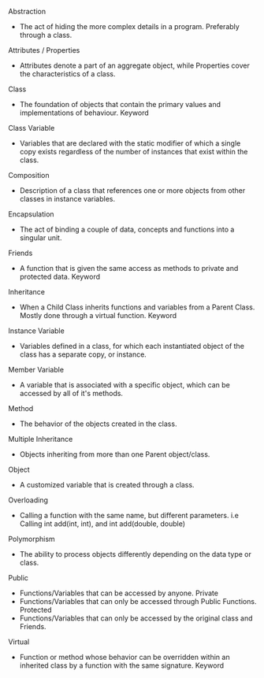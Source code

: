 Abstraction
- The act of hiding the more complex details in a program. Preferably through a class.

Attributes / Properties
- Attributes denote a part of an aggregate object, while Properties cover the characteristics of a class.

Class
- The foundation of objects that contain the primary values and implementations of
behaviour. Keyword <Class>

Class Variable
- Variables that are declared with the static modifier of which a single copy exists regardless of the
number of instances that exist within the class.

Composition
- Description of a class that references one or more objects from other classes in instance variables.

Encapsulation
- The act of binding a couple of data, concepts and functions into a singular unit. 

Friends
- A function that is given the same access as methods to private and protected data. Keyword <Friend>

Inheritance
- When a Child Class inherits functions and variables from a Parent Class. Mostly done through a virtual function.
Keyword <Virtual>

Instance Variable
- Variables defined in a class, for which each instantiated object of the class has a separate copy, or instance.

Member Variable
- A variable that is associated with a specific object, which can be accessed by all of it's methods.

Method
- The behavior of the objects created in the class.

Multiple Inheritance
- Objects inheriting from more than one Parent object/class.

Object
- A customized variable that is created through a class. 

Overloading
- Calling a function with the same name, but different parameters.
i.e Calling int add(int, int), and int add(double, double)

Polymorphism
- The ability to process objects differently depending on the data type or class.

Public
- Functions/Variables that can be accessed by anyone.
Private
- Functions/Variables that can only be accessed through Public Functions.
Protected
- Functions/Variables that can only be accessed by the original class and Friends.

Virtual
- Function or method whose behavior can be overridden within an inherited class by a function 
with the same signature. Keyword <Virtual>

